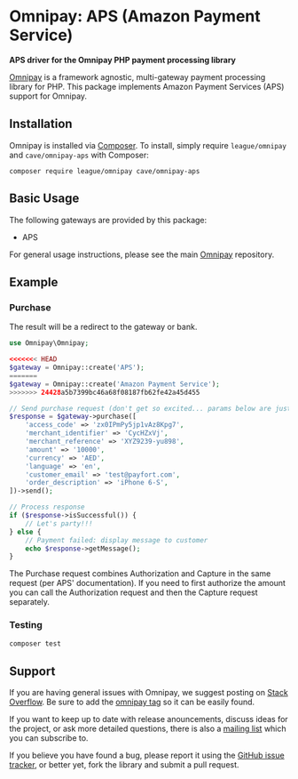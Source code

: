 # Omnipay: APS (Amazon Payment Service)

**APS driver for the Omnipay PHP payment processing library**

[Omnipay](https://github.com/thephpleague/omnipay) is a framework agnostic, multi-gateway payment
processing library for PHP. This package implements Amazon Payment Services (APS) support for Omnipay.

## Installation

Omnipay is installed via [Composer](http://getcomposer.org/). To install, simply require
`league/omnipay` and `cave/omnipay-aps` with Composer:

```
composer require league/omnipay cave/omnipay-aps
```

## Basic Usage

The following gateways are provided by this package:

* APS

For general usage instructions, please see the main [Omnipay](https://github.com/omnipay/omnipay)
repository.

## Example

### Purchase

The result will be a redirect to the gateway or bank.

```php
use Omnipay\Omnipay;

<<<<<<< HEAD
$gateway = Omnipay::create('APS');
=======
$gateway = Omnipay::create('Amazon Payment Service');
>>>>>>> 24428a5b7399bc46a68f08187fb62fe42a45d455

// Send purchase request (don't get so excited... params below are just fake :))
$response = $gateway->purchase([
    'access_code' => 'zx0IPmPy5jp1vAz8Kpg7',
    'merchant_identifier' => 'CycHZxVj',
    'merchant_reference' => 'XYZ9239-yu898',
    'amount' => '10000',
    'currency' => 'AED',
    'language' => 'en',
    'customer_email' => 'test@payfort.com',
    'order_description' => 'iPhone 6-S',
])->send();

// Process response
if ($response->isSuccessful()) {
    // Let's party!!!
} else {
    // Payment failed: display message to customer
    echo $response->getMessage();
}
```

The Purchase request combines Authorization and Capture in the same request 
(per APS' documentation). If you need to first authorize the amount you can call the Authorization
request and then the Capture request separately.

### Testing

```sh
composer test
```

## Support

If you are having general issues with Omnipay, we suggest posting on
[Stack Overflow](http://stackoverflow.com/). Be sure to add the
[omnipay tag](http://stackoverflow.com/questions/tagged/omnipay) so it can be easily found.

If you want to keep up to date with release anouncements, discuss ideas for the project,
or ask more detailed questions, there is also a [mailing list](https://groups.google.com/forum/#!forum/omnipay) which
you can subscribe to.

If you believe you have found a bug, please report it using the [GitHub issue tracker](https://github.com/cave/omnipay-aps/issues),
or better yet, fork the library and submit a pull request.